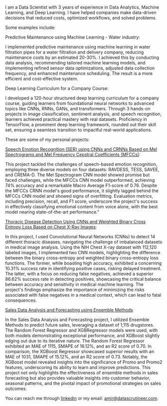 I am a Data Scientist with 3 years of experience in Data Analytics, Machine Learning, and Deep Learning. I have helped companies make data-driven decisions that reduced costs, optimized workflows, and solved problems. 

Some examples include:

Predictive Maintenance using Machine Learning - Water industry: 
 
I implemented predictive maintenance using machine learning in water filtration pipes for a water filtration and delivery company, reducing maintenance costs by an estimated 20-30%. I achieved this by conducting data analysis, recommending tailored machine learning models, and implementing refined sensor data optimizations, adjusted data collection frequency, and enhanced maintenance scheduling. The result is a more efficient and cost-effective system.

Deep Learning Curriculum for a Company Course:

I developed a 120-hour structured deep learning curriculum for a company course, guiding learners from foundational neural networks to advanced topics like CNNs, RNNs, GANs, and transformers. Through 3 hands-on projects in image classification, sentiment analysis, and speech recognition, learners achieved practical mastery with real datasets. Proficiency in TensorFlow, a prominent deep learning framework, rounded out their skill set, ensuring a seamless transition to impactful real-world applications.

These are some of my personal projects:

[Speech Emotion Recognition (SER) using CNNs and CRNNs Based on Mel Spectrograms and Mel Frequency Cepstral Coefficients (MFCCs)](https://github.com/amirragab-ds/SER-using-MFCCs-and-Mel-Spectrograms):

This project tackled the challenges of speech-based emotion recognition, employing three diverse models on four datasets: RAVDESS, TESS, SAVEE, and CREMA-D. The Mel Spectrogram CNN model showed promise but faced challenges, while the MFCCs CNN model outperformed, achieving 74% accuracy and a remarkable Macro Average F1-score of 0.76. Despite the MFCCs CRNN model's good performance, it slightly lagged behind the MFCCs CNN model and showed signs of overfitting. Evaluation metrics, including precision, recall, and F1 score, underscore the project's success in effectively classifying emotional content from voice alone, with the best model nearing state-of-the-art performance."

[Thoracic Disease Detection Using CNNs and Weighted Binary Cross Entropy Loss Based on Chest X-Ray Images](https://github.com/amirragab-ds/thoracic-disease-detection):

In this project, I used Convolutional Neural Networks (CNNs) to detect 14 different thoracic diseases, navigating the challenge of imbalanced datasets in medical image analysis. Using the NIH Chest X-ray dataset with 112,120 labeled images, I implemented two CNN models, highlighting the difference between the binary cross-entropy and weighted binary cross-entropy loss functions. The former, while boasting high accuracy, exhibited a concerning 10.31% success rate in identifying positive cases, risking delayed treatment. The latter, with a focus on reducing false negatives, achieved a superior 86.62% success rate in detecting positives, showcasing the critical balance between accuracy and sensitivity in medical machine learning. The project's findings emphasize the importance of minimizing the risks associated with false negatives in a medical context, which can lead to fatal consequences.

[Sales Data Analysis and Forecasting using Ensemble Methods](https://github.com/amirragab-ds/Sales-Data-Analysis-and-Forecasting-Using-Ensemble-Methods)

In the Sales Data Analysis and Forecasting project, I utilized Ensemble Methods to predict future sales, leveraging a dataset of 1,115 drugstores. The Random Forest Regressor and XGBRegressor models were used, with both models demonstrating exceptional performance, and XGBoost slightly edging out due to its iterative nature.
The Random Forest Regressor exhibited an MAE of 1115, SMAPE of 16.12%, and an R2 score of 0.70. In comparison, the XGBoost Regressor showcased superior results with an MAE of 1031, SMAPE of 15.12%, and an R2 score of 0.73. Notably, the XGBoost model revealed insights into the significance of Promo and Promo2 features, underscoring its ability to learn and improve predictions. This project not only highlights the effectiveness of ensemble methods in sales forecasting but also provides valuable insights into customer behavior, seasonal patterns, and the pivotal impact of promotional strategies on sales outcomes.

You can reach me through [linkedin](www.linkedin.com/in/amir-ragab-ds) or my email: amir@datascrutineer.com.
